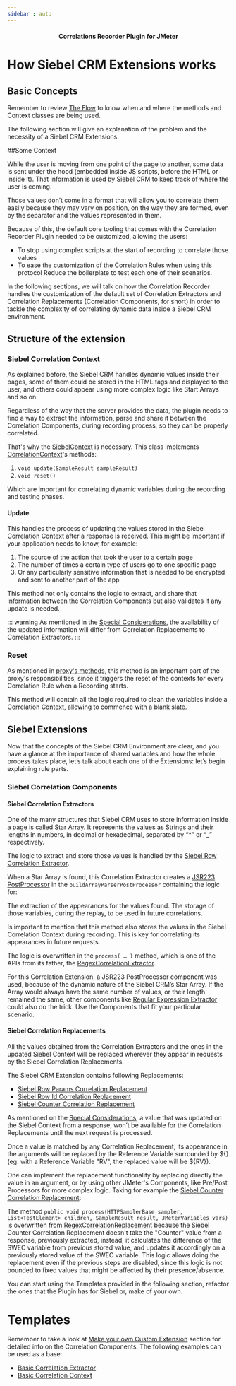 ```yaml
---
sidebar : auto
---
```


<h4 align="center">Correlations Recorder Plugin for JMeter</h4>

# How Siebel CRM Extensions works

## Basic Concepts

Remember to review [The Flow](the_flow_explanation.md) to know when and where the methods and Context classes are being used. 

The following section will give an explanation of the problem and the necessity of a Siebel CRM Extensions.

##Some Context

While the user is moving from one point of the page to another, some data is sent under the hood (embedded inside JS scripts, before the HTML or inside it). That information is used by Siebel CRM to keep track of where the user is coming. 

Those values don’t come in a format that will allow you to correlate them easily because they may vary on position, on the way they are formed, even by the separator and the values represented in them. 

Because of this, the default core tooling that comes with the Correlation Recorder Plugin needed to be customized, allowing the users:

* To stop using complex scripts at the start of recording to correlate those values
* To ease the customization of the Correlation Rules when using this protocol
Reduce the boilerplate to test each one of their scenarios.

In the following sections, we will talk on how the Correlation Recorder handles the customization of the default set of Correlation Extractors and Correlation Replacements (Correlation Components, for short) in order to tackle the complexity of correlating dynamic data inside a Siebel CRM environment.

## Structure of the extension

### Siebel Correlation Context
As explained before, the Siebel CRM handles dynamic values inside their pages, some of them could be stored in the HTML tags and displayed to the user, and others could appear using more complex logic like Start Arrays and so on. 

Regardless of the way that the server provides the data, the plugin needs to find a way to extract the information, parse and share it between the Correlation Components, during recording process, so they can be properly correlated.

That's why the [SiebelContext](https://github.com/Blazemeter/CorrelationRecorder/blob/master/src/main/java/com/blazemeter/jmeter/correlation/siebel/SiebelContext.java) is necessary. This class implements [CorrelationContext](https://github.com/Blazemeter/CorrelationRecorder/blob/master/src/main/java/com/blazemeter/jmeter/correlation/core/CorrelationContext.java)'s methods:

1. `void update(SampleResult sampleResult)`
2. `void reset()`

Which are important for correlating dynamic variables during the recording and testing phases. 

#### Update

This handles the process of updating the values stored in the Siebel Correlation Context after a response is received. This might be important if your application needs to know, for example:

1. The source of the action that took the user to a certain page
2. The number of times a certain type of users go to one specific page
3. Or any particularly sensitive information that is needed to be encrypted and sent to another part of the app

This method not only contains the logic to extract, and share that information between the Correlation Components but also validates if any update is needed. 

::: warning
As mentioned in the [Special Considerations](the_flow_explanation.md#special-considerations), the availability of the updated information will differ from Correlation Replacements to Correlation Extractors.
:::

### Reset
As mentioned in [proxy's methods](the_flow_explanation.md#context-reset), this method is an important part of the proxy's responsibilities, since it triggers the reset of the contexts for every Correlation Rule when a Recording starts. 

This method will contain all the logic required to clean the variables inside a Correlation Context, allowing to commence with a blank slate.

## Siebel Extensions

Now that the concepts of the Siebel CRM Environment are clear, and you have a glance at the importance of shared variables and how the whole process takes place, let’s talk about each one of the Extensions: let’s begin explaining rule parts.  

### Siebel Correlation Components

#### Siebel Correlation Extractors

One of the many structures that Siebel CRM uses to store information inside a page is called Star Array. It represents the values as Strings and their lengths in numbers, in decimal or hexadecimal, separated by “*” or “_” respectively. 

The logic to extract and store those values is handled by the [Siebel Row Correlation Extractor](https://github.com/Blazemeter/CorrelationRecorder/blob/master/src/main/java/com/blazemeter/jmeter/correlation/siebel/SiebelRowCorrelationExtractor.java).

When a Star Array is found, this Correlation Extractor creates a [JSR223 PostProcessor](https://jmeter.apache.org/usermanual/component_reference.html#JSR223_PostProcessor) in the `buildArrayParserPostProcessor` containing the logic for: 

The extraction of the appearances for the values found.
The storage of those variables, during the replay, to be used in future correlations.

Is important to mention that this method also stores the values in the Siebel Correlation Context during recording. This is key for correlating its appearances in future requests.

The logic is overwritten in the `process( … )` method, which is one of the APIs from its father, the  [RegexCorrelationExtractor](https://github.com/Blazemeter/CorrelationRecorder/blob/master/src/main/java/com/blazemeter/jmeter/correlation/core/extractors/RegexCorrelationExtractor.java).

For this Correlation Extension, a JSR223 PostProcessor component was used, because of the dynamic nature of the Siebel CRM’s Star Array. If the Array would always have the same number of values, or their length remained the same, other components like [Regular Expression Extractor](https://jmeter.apache.org/usermanual/component_reference.html#Regular_Expression_Extractor) could also do the trick. Use the Components that fit your particular scenario.

#### Siebel Correlation Replacements

All the values obtained from the Correlation Extractors and the ones in the updated Siebel Context will be replaced wherever they appear in requests by the Siebel Correlation Replacements. 

The Siebel CRM Extension contains following Replacements:

* [Siebel Row Params Correlation Replacement](https://github.com/Blazemeter/CorrelationRecorder/blob/master/src/main/java/com/blazemeter/jmeter/correlation/siebel/SiebelRowParamsCorrelationReplacement.java)
* [Siebel Row Id Correlation Replacement](https://github.com/Blazemeter/CorrelationRecorder/blob/master/src/main/java/com/blazemeter/jmeter/correlation/siebel/SiebelRowIdCorrelationReplacement.java)
* [Siebel Counter Correlation Replacement](https://github.com/Blazemeter/CorrelationRecorder/blob/master/src/main/java/com/blazemeter/jmeter/correlation/siebel/SiebelCounterCorrelationReplacement.java)

As mentioned on the [Special Considerations](the_flow_explanation.md#special-considerations), a value that was updated on the Siebel Context from a response, won’t be available for the Correlation Replacements until the next request is processed.

Once a value is matched by any Correlation Replacement, its appearance in the arguments will be replaced by the Reference Variable surrounded by ${} (eg: with a Reference Variable "RV", the replaced value will be ${RV}).

One can implement the replacement functionality by replacing directly the value in an argument, or by using other JMeter's Components, like Pre/Post Processors for more complex logic. Taking for example the [Siebel Counter Correlation Replacement](https://github.com/Blazemeter/CorrelationRecorder/blob/master/src/main/java/com/blazemeter/jmeter/correlation/siebel/SiebelCounterCorrelationReplacement.java):

The method `public void process(HTTPSamplerBase sampler, List<TestElement> children, SampleResult result, JMeterVariables vars)` is overwritten from [RegexCorrelationReplacement](https://github.com/Blazemeter/CorrelationRecorder/blob/master/src/main/java/com/blazemeter/jmeter/correlation/core/replacements/RegexCorrelationReplacement.java) because the Siebel Counter Correlation Replacement doesn't take the "Counter" value from a response, previously extracted, instead, it calculates the difference of the SWEC variable from previous stored value, and updates it accordingly on a previously stored value of the SWEC variable. This logic allows doing the replacement even if the previous steps are disabled, since this logic is not bounded to fixed values that might be affected by their presence/absence.  

You can start using the Templates provided in the following section, refactor the ones that the Plugin has for Siebel or, make of your own.

# Templates

Remember to take a look at [Make your own Custom Extension](..) section for detailed info on the Correlation Components. The following examples can be used as a base:

* [Basic Correlation Extractor](https://github.com/Blazemeter/CorrelationRecorder/blob/master/examples/CustomCorrelationExtractor.java)
* [Basic Correlation Context](https://github.com/Blazemeter/CorrelationRecorder/blob/master/examples/CustomContext.java)


